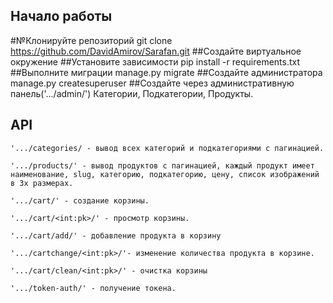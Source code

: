 ## Начало работы
#№Клонируйте репозиторий 
git clone https://github.com/DavidAmirov/Sarafan.git
##Создайте виртуальное окружение 
##Установите зависимости pip install -r requirements.txt
##Выполните миграции manage.py migrate
##Создайте администратора manage.py createsuperuser
##Создайте через административную панель('.../admin/') Категории, Подкатегории, Продукты.
## API
```
'.../categories/ - вывод всех категорий и подкатегориями с пагинацией.
```
```
'.../products/' - вывод продуктов с пагинацией, каждый продукт имеет наименование, slug, категорию, подкатегорию, цену, список изображений в 3х размерах.
```
```
'.../cart/' - создание корзины.
```
```
'.../cart/<int:pk>/' - просмотр корзины.
```
```
'.../cart/add/' - добавление продукта в корзину
```
```
'.../cartchange/<int:pk>/'- изменение количества продукта в корзине.
```
```
'.../cart/clean/<int:pk>/' - очистка корзины
```
```
'.../token-auth/' - получение токена.
```
